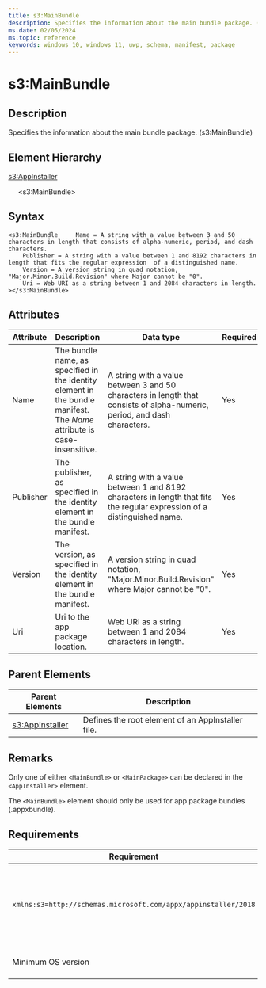 ```yaml
---
title: s3:MainBundle
description: Specifies the information about the main bundle package. (s3:MainBundle)
ms.date: 02/05/2024
ms.topic: reference
keywords: windows 10, windows 11, uwp, schema, manifest, package 
---
```


# s3:MainBundle

## Description

Specifies the information about the main bundle package. (s3:MainBundle)

## Element Hierarchy

[s3:AppInstaller](element-s3-appinstaller.md)

&nbsp;&nbsp;&nbsp;&nbsp; &lt;s3:MainBundle&gt;


## Syntax
```syntax
<s3:MainBundle     Name = A string with a value between 3 and 50 characters in length that consists of alpha-numeric, period, and dash characters.
    Publisher = A string with a value between 1 and 8192 characters in length that fits the regular expression  of a distinguished name.
    Version = A version string in quad notation, "Major.Minor.Build.Revision" where Major cannot be "0".
    Uri = Web URI as a string between 1 and 2084 characters in length.
></s3:MainBundle>
```


## Attributes

| Attribute | Description | Data type | Required |
| -----------| -------------| -----------| ----------|
| Name | The bundle name, as specified in the identity element in the bundle manifest. The *Name* attribute is case-insensitive. | A string with a value between 3 and 50 characters in length that consists of alpha-numeric, period, and dash characters.| Yes |
| Publisher | The publisher, as specified in the identity element in the bundle manifest.  | A string with a value between 1 and 8192 characters in length that fits the regular expression  of a distinguished name.| Yes |
| Version | The version, as specified in the identity element in the bundle manifest. | A version string in quad notation, "Major.Minor.Build.Revision" where Major cannot be "0".| Yes |
| Uri | Uri to the app package location. | Web URI as a string between 1 and 2084 characters in length.| Yes |

## Parent Elements

| Parent Elements | Description |
|-----------------|-------------|
| [s3:AppInstaller](element-s3-optionalpackages.md) | Defines the root element of an AppInstaller file. |

## Remarks
Only one of either `<MainBundle>` or `<MainPackage>` can be declared in the `<AppInstaller>` element. 

The `<MainBundle>` element should only be used for app package bundles (.appxbundle).

## Requirements

| Requirement | Value |
| ---------------| -------------------------------------------------------------|
| `xmlns:s3=http://schemas.microsoft.com/appx/appinstaller/2018` | This namespace is required for features introduced in Windows 10, version 1809. |
| Minimum OS version | Windows 10 version 1809 |
